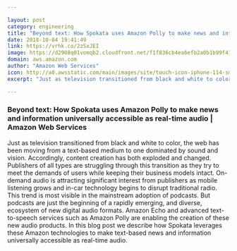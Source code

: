 ```yaml
---

layout: post
category: engineering
title: "Beyond text: How Spokata uses Amazon Polly to make news and information universally accessible as real-time audio"
date: 2018-10-04 19:41:49
link: https://vrhk.co/2zSxJEI
image: https://d2908q01vomqb2.cloudfront.net/f1f836cb4ea6efb2a0b1b99f41ad8b103eff4b59/2018/09/26/spokata-1-882x630.gif
domain: aws.amazon.com
author: "Amazon Web Services"
icon: http://a0.awsstatic.com/main/images/site/touch-icon-iphone-114-smile.png
excerpt: "Just as television transitioned from black and white to color, the web has been moving from a text-based medium to one dominated by sound and vision. Accordingly, content creation has both exploded and changed. Publishers of all types are struggling through this transition as they try to meet the demands of users while keeping their business models intact. On-demand audio is attracting significant interest from publishers as mobile listening grows and in-car technology begins to disrupt traditional radio. This trend is most visible in the mainstream adoption of podcasts. But podcasts are just the beginning of a rapidly emerging, and diverse, ecosystem of new digital audio formats. Amazon Echo and advanced text-to-speech services such as Amazon Polly are enabling the creation of these new audio products. In this blog post we describe how Spokata leverages these Amazon technologies to make text-based news and information universally accessible as real-time audio."

---
```


### Beyond text: How Spokata uses Amazon Polly to make news and information universally accessible as real-time audio | Amazon Web Services

Just as television transitioned from black and white to color, the web has been moving from a text-based medium to one dominated by sound and vision. Accordingly, content creation has both exploded and changed. Publishers of all types are struggling through this transition as they try to meet the demands of users while keeping their business models intact. On-demand audio is attracting significant interest from publishers as mobile listening grows and in-car technology begins to disrupt traditional radio. This trend is most visible in the mainstream adoption of podcasts. But podcasts are just the beginning of a rapidly emerging, and diverse, ecosystem of new digital audio formats. Amazon Echo and advanced text-to-speech services such as Amazon Polly are enabling the creation of these new audio products. In this blog post we describe how Spokata leverages these Amazon technologies to make text-based news and information universally accessible as real-time audio.